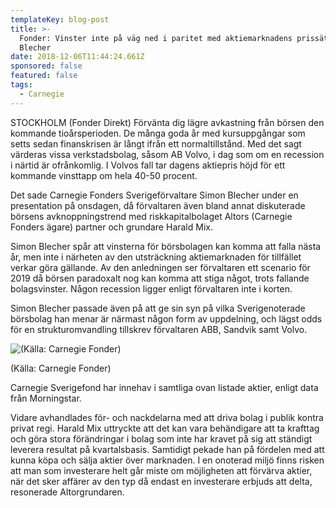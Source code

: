 ```yaml
---
templateKey: blog-post
title: >-
  Fonder: Vinster inte på väg ned i paritet med aktiemarknadens prissättning -
  Blecher
date: 2018-12-06T11:44:24.661Z
sponsored: false
featured: false
tags:
  - Carnegie
---
```

STOCKHOLM (Fonder Direkt) Förvänta dig lägre avkastning från börsen den kommande tioårsperioden. De många goda år med kursuppgångar som setts sedan finanskrisen är långt ifrån ett normaltillstånd. Med det sagt värderas vissa verkstadsbolag, såsom AB Volvo, i dag som om en recession i närtid är ofrånkomlig. I Volvos fall tar dagens aktiepris höjd för ett kommande vinsttapp om hela 40-50 procent.

Det sade Carnegie Fonders Sverigeförvaltare Simon Blecher under en presentation på onsdagen, då förvaltaren även bland annat diskuterade börsens avknoppningstrend med riskkapitalbolaget Altors (Carnegie Fonders ägare) partner och grundare Harald Mix.

Simon Blecher spår att vinsterna för börsbolagen kan komma att falla nästa år, men inte i närheten av den utsträckning aktiemarknaden för tillfället verkar göra gällande. Av den anledningen ser förvaltaren ett scenario för 2019 då börsen paradoxalt nog kan komma att stiga något, trots fallande bolagsvinster. Någon recession ligger enligt förvaltaren inte i korten.

Simon Blecher passade även på att ge sin syn på vilka Sverigenoterade börsbolag han menar är närmast någon form av uppdelning, och lägst odds för en strukturomvandling tillskrev förvaltaren ABB, Sandvik samt Volvo.

![(Källa: Carnegie Fonder)](/img/31.png)

<span class="image-caption">(Källa: Carnegie Fonder)</span>

Carnegie Sverigefond har innehav i samtliga ovan listade aktier, enligt data från Morningstar.

Vidare avhandlades för- och nackdelarna med att driva bolag i publik kontra privat regi. Harald Mix uttryckte att det kan vara behändigare att ta krafttag och göra stora förändringar i bolag som inte har kravet på sig att ständigt leverera resultat på kvartalsbasis. Samtidigt pekade han på fördelen med att kunna köpa och sälja aktier över marknaden. I en onoterad miljö finns risken att man som investerare helt går miste om möjligheten att förvärva aktier, när det sker affärer av den typ då endast en investerare erbjuds att delta, resonerade Altorgrundaren.

